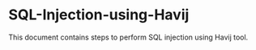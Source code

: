 # SQL-Injection-using-Havij
This document contains steps to perform SQL injection using Havij tool.
